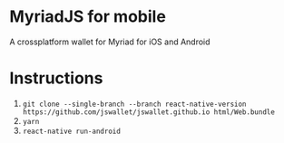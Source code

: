 # MyriadJS for mobile

A crossplatform wallet for Myriad for iOS and Android

# Instructions

1. `git clone --single-branch --branch react-native-version https://github.com/jswallet/jswallet.github.io html/Web.bundle`
2. `yarn`
3. `react-native run-android`
